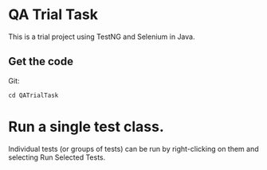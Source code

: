 # QA Trial Task

This is a trial project using TestNG and Selenium in Java. 

## Get the code

Git:
    
    cd QATrialTask


# Run a single test class.

 Individual tests (or groups of tests) can be run by right-clicking on them and selecting Run Selected Tests.

